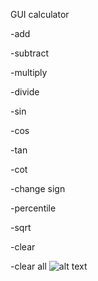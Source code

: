 GUI calculator 

-add

-subtract

-multiply

-divide

-sin

-cos

-tan

-cot

-change sign

-percentile

-sqrt

-clear 

-clear all
![alt text](https://github.com/sirocco2701/python_course/blob/main/1.PNG?raw=true)

